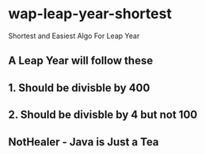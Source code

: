 # wap-leap-year-shortest
Shortest and Easiest Algo For Leap Year

## A Leap Year will follow these 
## 1. Should be divisble by 400 
## 2. Should be divisble by 4 but not 100 
## NotHealer - Java is Just a Tea
